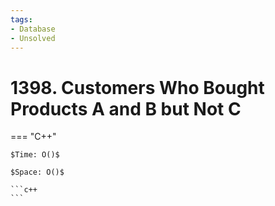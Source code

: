 ```yaml
---
tags:
- Database
- Unsolved
---
```



# 1398. Customers Who Bought Products A and B but Not C

=== "C++"

    $Time: O()$

    $Space: O()$

    ```c++
    ```